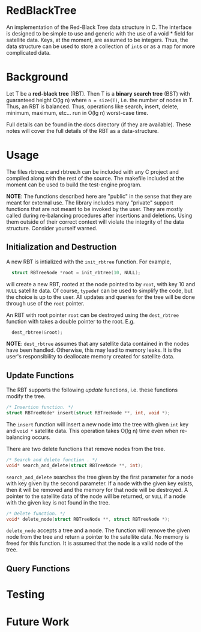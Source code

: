 # RedBlackTree

An implementation of the Red-Black Tree data structure in C. The interface
is designed to be simple to use and generic with the use of a void * field
for satellite data. Keys, at the moment, are assumed to be integers. Thus,
the data structure can be used to store a collection of `int`s or as a map for
more complicated data.

#  Background

Let T be a **red-black tree** (RBT). Then T is a **binary search tree** (BST) with
guaranteed height O(lg n) where `n = size(T)`, i.e. the number of nodes in T.
Thus, an RBT is balanced. Thus, operations like search, insert, delete, minimum,
maximum, etc... run in O(lg n) worst-case time.

Full details can be found in the docs directory (if they are available). These
notes will cover the full details of the RBT as a data-structure.

# Usage

The files rbtree.c and rbtree.h can be included with any C project and compiled
along with the rest of the source. The makefile included at the moment can be
used to build the test-engine program.

**NOTE**: The functions described here are "public" in the sense
that they are meant for external use. The library includes many "private"
support functions that are not meant to be invoked by the user. They are
mostly called during re-balancing procedures after insertions and deletions.
Using them outside of their correct context will violate the integrity
of the data structure. Consider yourself warned.

## Initialization and Destruction

A new RBT is intialized with the `init_rbtree` function. For example,
```C
  struct RBTreeNode *root = init_rbtree(10, NULL);
```
will create a new RBT, rooted at the node pointed to by `root`, with key 10
and `NULL` satellite data. Of course, `typedef` can be used to simplify the
code, but the choice is up to the user. All updates and queries for the tree
will be done through use of the `root` pointer.

An RBT with root pointer `root` can be destroyed using the `dest_rbtree`
function with takes a double pointer to the root. E.g.
```C
  dest_rbtree(&root);
```

**NOTE**: `dest_rbtree` assumes that any satellite data contained in the nodes
have been handled. Otherwise, this may lead to memory leaks. It is the user's
responsibility to deallocate memory created for satellite data.


## Update Functions
The RBT supports the following *update* functions, i.e. these functions
modify the tree.

```C
/* Insertion function. */
struct RBTreeNode* insert(struct RBTreeNode **, int, void *);
```
The `insert` function will insert a new node into the tree with
given `int` key and `void *` satellite data. This operation takes O(lg n) time
even when re-balancing occurs.

There are two delete functions that remove nodes from the tree.
```C
/* Search and delete function . */
void* search_and_delete(struct RBTreeNode **, int);
```
`search_and_delete` searches the tree given by the first parameter for a node
with key given by the second parameter. If a node with the given key exists,
then it will be removed and the memory for that node will be destroyed. A pointer
to the satellite data of the node will be returned, or `NULL` if a node with
the given key is not found in the tree.

```C
/* Delete function. */
void* delete_node(struct RBTreeNode **, struct RBTreeNode *);
```
`delete_node` accepts a tree and a node. The function will remove the given
node from the tree and return a pointer to the satellite data. No memory
is freed for this function. It is assumed that the node is a valid node of
the tree. 


## Query Functions

# Testing

# Future Work
